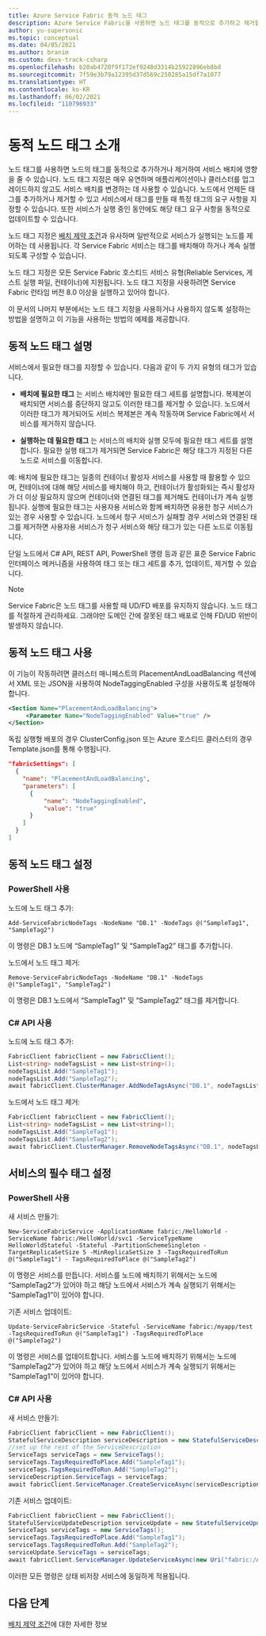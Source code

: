 ```yaml
---
title: Azure Service Fabric 동적 노드 태그
description: Azure Service Fabric을 사용하면 노드 태그를 동적으로 추가하고 제거할 수 있습니다.
author: yu-supersonic
ms.topic: conceptual
ms.date: 04/05/2021
ms.author: branim
ms.custom: devx-track-csharp
ms.openlocfilehash: b20ab4720f9f172ef9248d3314b25922896eb8bd
ms.sourcegitcommit: 7f59e3b79a12395d37d569c250285a15df7a1077
ms.translationtype: HT
ms.contentlocale: ko-KR
ms.lasthandoff: 06/02/2021
ms.locfileid: "110796933"
---
```

# <a name="introduction-to-dynamic-node-tags"></a>동적 노드 태그 소개
노드 태그를 사용하면 노드의 태그를 동적으로 추가하거나 제거하여 서비스 배치에 영향을 줄 수 있습니다. 노드 태그 지정은 매우 유연하며 애플리케이션이나 클러스터를 업그레이드하지 않고도 서비스 배치를 변경하는 데 사용할 수 있습니다. 노드에서 언제든 태그를 추가하거나 제거할 수 있고 서비스에서 태그를 만들 때 특정 태그의 요구 사항을 지정할 수 있습니다. 또한 서비스가 실행 중인 동안에도 해당 태그 요구 사항을 동적으로 업데이트할 수 있습니다.

노드 태그 지정은 [배치 제약 조건](service-fabric-cluster-resource-manager-configure-services.md)과 유사하며 일반적으로 서비스가 실행되는 노드를 제어하는 데 사용됩니다. 각 Service Fabric 서비스는 태그를 배치해야 하거나 계속 실행되도록 구성할 수 있습니다.

노드 태그 지정은 모든 Service Fabric 호스티드 서비스 유형(Reliable Services, 게스트 실행 파일, 컨테이너)에 지원됩니다. 노드 태그 지정을 사용하려면 Service Fabric 런타임 버전 8.0 이상을 실행하고 있어야 합니다.

이 문서의 나머지 부분에서는 노드 태그 지정을 사용하거나 사용하지 않도록 설정하는 방법을 설명하고 이 기능을 사용하는 방법의 예제를 제공합니다.


## <a name="describing-dynamic-node-tags"></a>동적 노드 태그 설명
서비스에서 필요한 태그를 지정할 수 있습니다. 다음과 같이 두 가지 유형의 태그가 있습니다.
* **배치에 필요한 태그** 는 서비스 배치에만 필요한 태그 세트를 설명합니다. 복제본이 배치되면 서비스를 중단하지 않고도 이러한 태그를 제거할 수 있습니다. 노드에서 이러한 태그가 제거되어도 서비스 복제본은 계속 작동하며 Service Fabric에서 서비스를 제거하지 않습니다.

* **실행하는 데 필요한 태그** 는 서비스의 배치와 실행 모두에 필요한 태그 세트를 설명합니다. 필요한 실행 태그가 제거되면 Service Fabric은 해당 태그가 지정된 다른 노드로 서비스를 이동합니다.

예: 배치에 필요한 태그는 일종의 컨테이너 활성자 서비스를 사용할 때 활용할 수 있으며, 컨테이너에 대해 해당 서비스를 배치해야 하고, 컨테이너가 활성화되는 즉시 활성자가 더 이상 필요하지 않으며 컨테이너와 연결된 태그를 제거해도 컨테이너가 계속 실행됩니다.
실행에 필요한 태그는 사용자용 서비스와 함께 배치하면 유용한 청구 서비스가 있는 경우 사용할 수 있습니다. 노드에서 청구 서비스가 실패할 경우 서비스와 연결된 태그를 제거하면 사용자용 서비스가 청구 서비스와 해당 태그가 있는 다른 노드로 이동됩니다.

단일 노드에서 C# API, REST API, PowerShell 명령 등과 같은 표준 Service Fabric 인터페이스 메커니즘을 사용하여 태그 또는 태그 세트를 추가, 업데이트, 제거할 수 있습니다.

> [!NOTE]
> Service Fabric은 노드 태그를 사용할 때 UD/FD 배포를 유지하지 않습니다. 노드 태그를 적절하게 관리하세요. 그래야만 도메인 간에 잘못된 태그 배포로 인해 FD/UD 위반이 발생하지 않습니다.

## <a name="enabling-dynamic-node-tags"></a>동적 노드 태그 사용
이 기능이 작동하려면 클러스터 매니페스트의 PlacementAndLoadBalancing 섹션에서 XML 또는 JSON을 사용하여 NodeTaggingEnabled 구성을 사용하도록 설정해야 합니다.

``` xml
<Section Name="PlacementAndLoadBalancing">
     <Parameter Name="NodeTaggingEnabled" Value="true" />
</Section>
```

독립 실행형 배포의 경우 ClusterConfig.json 또는 Azure 호스티드 클러스터의 경우 Template.json를 통해 수행됩니다.

```json
"fabricSettings": [
  {
    "name": "PlacementAndLoadBalancing",
    "parameters": [
      {
          "name": "NodeTaggingEnabled",
          "value": "true"
      }
    ]
  }
]
```

## <a name="setting-dynamic-node-tags"></a>동적 노드 태그 설정

### <a name="using-powershell"></a>PowerShell 사용

노드에 노드 태그 추가:

```posh
Add-ServiceFabricNodeTags -NodeName "DB.1" -NodeTags @("SampleTag1", "SampleTag2")
```
이 명령은 DB.1 노드에 “SampleTag1” 및 “SampleTag2” 태그를 추가합니다.

노드에서 노드 태그 제거:

```posh
Remove-ServiceFabricNodeTags -NodeName "DB.1" -NodeTags @("SampleTag1", "SampleTag2")
```
이 명령은 DB.1 노드에서 “SampleTag1” 및 “SampleTag2” 태그를 제거합니다.

### <a name="using-c-apis"></a>C# API 사용

노드에 노드 태그 추가:

```csharp
FabricClient fabricClient = new FabricClient();
List<string> nodeTagsList = new List<string>();
nodeTagsList.Add("SampleTag1");
nodeTagsList.Add("SampleTag2");
await fabricClient.ClusterManager.AddNodeTagsAsync("DB.1", nodeTagsList);
```

노드에서 노드 태그 제거:

```csharp
FabricClient fabricClient = new FabricClient();
List<string> nodeTagsList = new List<string>();
nodeTagsList.Add("SampleTag1");
nodeTagsList.Add("SampleTag2");
await fabricClient.ClusterManager.RemoveNodeTagsAsync("DB.1", nodeTagsList);
```

## <a name="setting-required-tags-for-services"></a>서비스의 필수 태그 설정

### <a name="using-powershell"></a>PowerShell 사용

새 서비스 만들기:

```posh
New-ServiceFabricService -ApplicationName fabric:/HelloWorld -ServiceName fabric:/HelloWorld/svc1 -ServiceTypeName HelloWorldStateful -Stateful -PartitionSchemeSingleton -TargetReplicaSetSize 5 -MinReplicaSetSize 3 -TagsRequiredToRun @("SampleTag1") - TagsRequiredToPlace @("SampleTag2")
```
이 명령은 서비스를 만듭니다. 서비스를 노드에 배치하기 위해서는 노드에 “SampleTag2”가 있어야 하고 해당 노드에서 서비스가 계속 실행되기 위해서는 “SampleTag1”이 있어야 합니다.

기존 서비스 업데이트:

```posh
Update-ServiceFabricService -Stateful -ServiceName fabric:/myapp/test -TagsRequiredToRun @("SampleTag1") -TagsRequiredToPlace @("SampleTag2")
```
이 명령은 서비스를 업데이트합니다. 서비스를 노드에 배치하기 위해서는 노드에 “SampleTag2”가 있어야 하고 해당 노드에서 서비스가 계속 실행되기 위해서는 “SampleTag1”이 있어야 합니다.

### <a name="using-c-apis"></a>C# API 사용

새 서비스 만들기:

```csharp
FabricClient fabricClient = new FabricClient();
StatefulServiceDescription serviceDescription = new StatefulServiceDescription();
//set up the rest of the ServiceDescription
ServiceTags serviceTags = new ServiceTags();
serviceTags.TagsRequiredToPlace.Add("SampleTag1");
serviceTags.TagsRequiredToRun.Add("SampleTag2");
serviceDescription.ServiceTags = serviceTags;
await fabricClient.ServiceManager.CreateServiceAsync(serviceDescription);
```

기존 서비스 업데이트:

```csharp
FabricClient fabricClient = new FabricClient();
StatefulServiceUpdateDescription serviceUpdate = new StatefulServiceUpdateDescription();
ServiceTags serviceTags = new ServiceTags();
serviceTags.TagsRequiredToPlace.Add("SampleTag1");
serviceTags.TagsRequiredToRun.Add("SampleTag2");
serviceUpdate.ServiceTags = serviceTags;
await fabricClient.ServiceManager.UpdateServiceAsync(new Uri("fabric:/AppName/ServiceName"), serviceUpdate);
```

이러한 모든 명령은 상태 비저장 서비스에 동일하게 적용됩니다.

## <a name="next-steps"></a>다음 단계
[배치 제약 조건](service-fabric-cluster-resource-manager-configure-services.md)에 대한 자세한 정보
